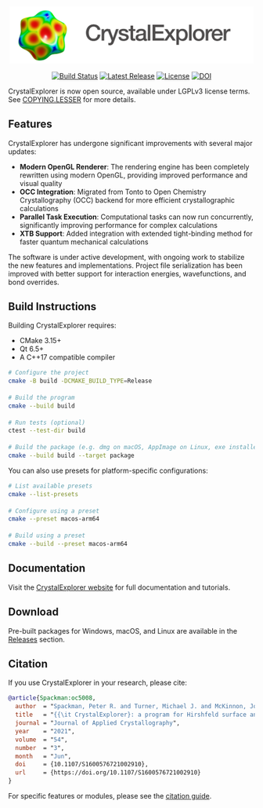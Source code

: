 <div align="center">
  <picture>
    <source media="(prefers-color-scheme: dark)" srcset="icons/ce_header_dark.png">
    <source media="(prefers-color-scheme: light)" srcset="icons/ce_header.png">
    <img src="icons/ce_header.png" alt="CrystalExplorer" width="500">
  </picture>
  <p>
    <a href="https://github.com/peterspackman/crystalexplorer/actions/workflows/build_and_test.yml"><img src="https://github.com/peterspackman/crystalexplorer/actions/workflows/build_and_test.yml/badge.svg" alt="Build Status"></a>
    <a href="https://github.com/peterspackman/crystalexplorer/releases/latest"><img src="https://img.shields.io/github/v/release/peterspackman/crystalexplorer" alt="Latest Release"></a>
    <a href="https://github.com/peterspackman/crystalexplorer/blob/main/COPYING.LESSER"><img src="https://img.shields.io/github/license/peterspackman/crystalexplorer" alt="License"></a>
    <a href="https://doi.org/10.1107/S1600576721002910"><img src="https://img.shields.io/badge/DOI-10.1107%2FS1600576721002910-blue" alt="DOI"></a>
  </p>
</div>

CrystalExplorer is now open source, available under LGPLv3 license terms. See [COPYING.LESSER](COPYING.LESSER) for more details.

## Features

CrystalExplorer has undergone significant improvements with several major updates:

- **Modern OpenGL Renderer**: The rendering engine has been completely rewritten using modern OpenGL, providing improved performance and visual quality
- **OCC Integration**: Migrated from Tonto to Open Chemistry Crystallography (OCC) backend for more efficient crystallographic calculations
- **Parallel Task Execution**: Computational tasks can now run concurrently, significantly improving performance for complex calculations
- **XTB Support**: Added integration with extended tight-binding method for faster quantum mechanical calculations

The software is under active development, with ongoing work to stabilize the new features and implementations.
Project file serialization has been improved with better support for interaction energies, wavefunctions, and bond overrides.

## Build Instructions

Building CrystalExplorer requires:
- CMake 3.15+
- Qt 6.5+
- A C++17 compatible compiler

```bash
# Configure the project
cmake -B build -DCMAKE_BUILD_TYPE=Release

# Build the program
cmake --build build

# Run tests (optional)
ctest --test-dir build

# Build the package (e.g. dmg on macOS, AppImage on Linux, exe installer on Windows)
cmake --build build --target package
```

You can also use presets for platform-specific configurations:

```bash
# List available presets
cmake --list-presets

# Configure using a preset
cmake --preset macos-arm64

# Build using a preset
cmake --build --preset macos-arm64
```


## Documentation

Visit the [CrystalExplorer website](https://crystalexplorer.net) for full documentation and tutorials.

## Download

Pre-built packages for Windows, macOS, and Linux are available in the [Releases](https://github.com/peterspackman/crystalexplorer/releases) section.

## Citation

If you use CrystalExplorer in your research, please cite:

```bibtex
@article{Spackman:oc5008,
  author  = "Spackman, Peter R. and Turner, Michael J. and McKinnon, Joshua J. and Wolff, Stephen K. and Grimwood, Daniel J. and Jayatilaka, Dylan and Spackman, Mark A.",
  title   = "{{\it CrystalExplorer}: a program for Hirshfeld surface analysis, visualization and quantitative analysis of molecular crystals}",
  journal = "Journal of Applied Crystallography",
  year    = "2021",
  volume  = "54",
  number  = "3",
  month   = "Jun",
  doi     = {10.1107/S1600576721002910},
  url     = {https://doi.org/10.1107/S1600576721002910}
}
```

For specific features or modules, please see the [citation guide](https://crystalexplorer.net/docs/how-to-cite).
